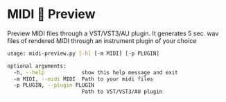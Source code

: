 # MIDI 🎹 Preview

Preview MIDI files through a VST/VST3/AU plugin.
It generates 5 sec. wav files of rendered MIDI through an instrument plugin of your choice

```bash
usage: midi-preview.py [-h] [-m MIDI] [-p PLUGIN]

optional arguments:
  -h, --help            show this help message and exit
  -m MIDI, --midi MIDI  Path to your midi files
  -p PLUGIN, --plugin PLUGIN
                        Path to VST/VST3/AU plugin
```

